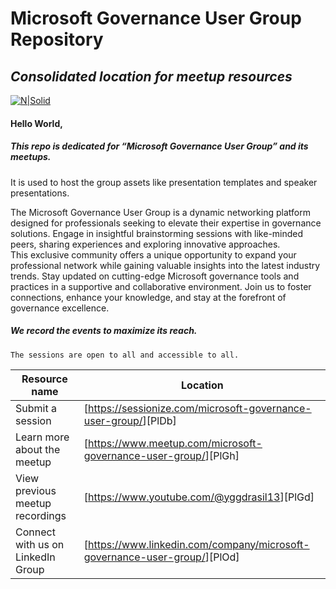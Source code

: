 <h1 class="code-line" data-line-start=0 data-line-end=1 ><a id="Microsoft_Governance_User_Group_Repository_0"></a>Microsoft Governance User Group Repository</h1>
<h2 class="code-line" data-line-start=1 data-line-end=2 ><a id="_Consolidated_location_for_meetup_resources__1"></a><em>Consolidated location for meetup resources</em></h2>
<p class="has-line-data" data-line-start="3" data-line-end="4"><a href="https://www.meetup.com/microsoft-governance-user-group/"><img src="https://secure.meetupstatic.com/photos/event/8/6/d/2/clean_518554514.webp" alt="N|Solid"></a></p>
<h4 class="code-line" data-line-start=5 data-line-end=6 ><a id="Hello_World_5"></a>Hello World,</h4>
<h5 class="code-line" data-line-start=7 data-line-end=8 ><a id="This_repo_is_dedicated_for_Microsoft_Governance_User_Group_and_its_meetups_7"></a>This repo is dedicated for “Microsoft Governance User Group” and its meetups.</h5>
<p class="has-line-data" data-line-start="8" data-line-end="9">It is used to host the group assets like presentation templates and speaker presentations.</p>
<p class="has-line-data" data-line-start="10" data-line-end="12">The Microsoft Governance User Group is a dynamic networking platform designed for professionals seeking to elevate their expertise in governance solutions. Engage in insightful brainstorming sessions with like-minded peers, sharing experiences and exploring innovative approaches.<br>
This exclusive community offers a unique opportunity to expand your professional network while gaining valuable insights into the latest industry trends. Stay updated on cutting-edge Microsoft governance tools and practices in a supportive and collaborative environment. Join us to foster connections, enhance your knowledge, and stay at the forefront of governance excellence.</p>
<h4 class="code-line" data-line-start=12 data-line-end=13 ><a id="_12"></a></h4>
<h5 class="code-line" data-line-start=13 data-line-end=14 ><a id="We_record_the_events_to_maximize_its_reach_13"></a>We record the events to maximize its reach.</h5>
<pre><code class="has-line-data" data-line-start="15" data-line-end="17" class="language-sh">The sessions are open to all and accessible to all. 
</code></pre>
<table class="table table-striped table-bordered">
<thead>
<tr>
<th>Resource name</th>
<th>Location</th>
</tr>
</thead>
<tbody>
<tr>
<td>Submit a session</td>
<td>[<a href="https://sessionize.com/microsoft-governance-user-group/">https://sessionize.com/microsoft-governance-user-group/</a>][PlDb]</td>
</tr>
<tr>
<td>Learn more about the meetup</td>
<td>[<a href="https://www.meetup.com/microsoft-governance-user-group/">https://www.meetup.com/microsoft-governance-user-group/</a>][PlGh]</td>
</tr>
<tr>
<td>View previous meetup recordings</td>
<td>[<a href="https://www.youtube.com/@yggdrasil13">https://www.youtube.com/@yggdrasil13</a>][PlGd]</td>
</tr>
<tr>
<td>Connect with us on LinkedIn Group</td>
<td>[<a href="https://www.linkedin.com/company/microsoft-governance-user-group/">https://www.linkedin.com/company/microsoft-governance-user-group/</a>][PlOd]</td>
</tr>
</tbody>
</table>
